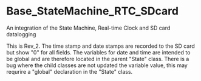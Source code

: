 # Base_StateMachine_RTC_SDcard
An integration of the State Machine, Real-time Clock and SD card datalogging

This is Rev_2. The time stamp and date stamps are recorded to the SD card but show "0" for all fields. The variables for date and time are intended to be global
and are therefore located in the parent "State" class. There is a bug where the child classes are not updated the variable value, this may requrire a "global" declaration in the "State" class.
